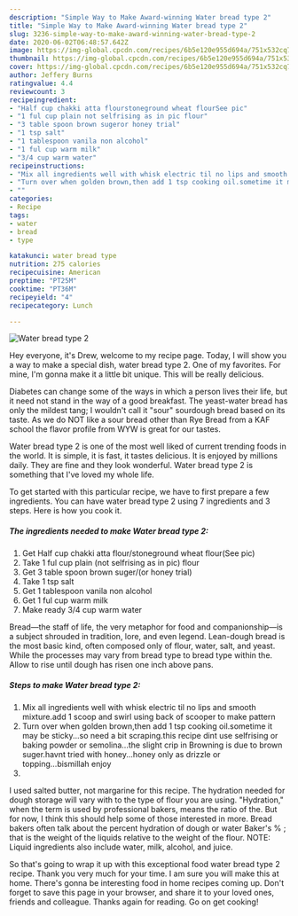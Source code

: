```yaml
---
description: "Simple Way to Make Award-winning Water bread type 2"
title: "Simple Way to Make Award-winning Water bread type 2"
slug: 3236-simple-way-to-make-award-winning-water-bread-type-2
date: 2020-06-02T06:48:57.642Z
image: https://img-global.cpcdn.com/recipes/6b5e120e955d694a/751x532cq70/water-bread-type-2-recipe-main-photo.jpg
thumbnail: https://img-global.cpcdn.com/recipes/6b5e120e955d694a/751x532cq70/water-bread-type-2-recipe-main-photo.jpg
cover: https://img-global.cpcdn.com/recipes/6b5e120e955d694a/751x532cq70/water-bread-type-2-recipe-main-photo.jpg
author: Jeffery Burns
ratingvalue: 4.4
reviewcount: 3
recipeingredient:
- "Half cup chakki atta flourstoneground wheat flourSee pic"
- "1 ful cup plain not selfrising as in pic flour"
- "3 table spoon brown sugeror honey trial"
- "1 tsp salt"
- "1 tablespoon vanila non alcohol"
- "1 ful cup warm milk"
- "3/4 cup warm water"
recipeinstructions:
- "Mix all ingredients well with whisk electric til no lips and smooth mixture.add 1 scoop and swirl using back of scooper to make pattern"
- "Turn over when golden brown,then add 1 tsp cooking oil.sometime it may be sticky...so need a bit scraping.this recipe dint use selfrising or baking powder or semolina...the slight crip in Browning is due to brown suger.havnt tried with honey...honey only as drizzle or topping...bismillah enjoy"
- ""
categories:
- Recipe
tags:
- water
- bread
- type

katakunci: water bread type 
nutrition: 275 calories
recipecuisine: American
preptime: "PT25M"
cooktime: "PT36M"
recipeyield: "4"
recipecategory: Lunch

---
```



![Water bread type 2](https://img-global.cpcdn.com/recipes/6b5e120e955d694a/751x532cq70/water-bread-type-2-recipe-main-photo.jpg)

Hey everyone, it's Drew, welcome to my recipe page. Today, I will show you a way to make a special dish, water bread type 2. One of my favorites. For mine, I'm gonna make it a little bit unique. This will be really delicious.

Diabetes can change some of the ways in which a person lives their life, but it need not stand in the way of a good breakfast. The yeast-water bread has only the mildest tang; I wouldn&#39;t call it &#34;sour&#34; sourdough bread based on its taste. As we do NOT like a sour bread other than Rye Bread from a KAF school the flavor profile from WYW is great for our tastes.

Water bread type 2 is one of the most well liked of current trending foods in the world. It is simple, it is fast, it tastes delicious. It is enjoyed by millions daily. They are fine and they look wonderful. Water bread type 2 is something that I've loved my whole life.


To get started with this particular recipe, we have to first prepare a few ingredients. You can have water bread type 2 using 7 ingredients and 3 steps. Here is how you cook it.

<!--inarticleads1-->

##### The ingredients needed to make Water bread type 2:

1. Get Half cup chakki atta flour/stoneground wheat flour(See pic)
1. Take 1 ful cup plain (not selfrising as in pic) flour
1. Get 3 table spoon brown suger/(or honey trial)
1. Take 1 tsp salt
1. Get 1 tablespoon vanila non alcohol
1. Get 1 ful cup warm milk
1. Make ready 3/4 cup warm water


Bread—the staff of life, the very metaphor for food and companionship—is a subject shrouded in tradition, lore, and even legend. Lean-dough bread is the most basic kind, often composed only of flour, water, salt, and yeast. While the processes may vary from bread type to bread type within the. Allow to rise until dough has risen one inch above pans. 

<!--inarticleads2-->

##### Steps to make Water bread type 2:

1. Mix all ingredients well with whisk electric til no lips and smooth mixture.add 1 scoop and swirl using back of scooper to make pattern
1. Turn over when golden brown,then add 1 tsp cooking oil.sometime it may be sticky...so need a bit scraping.this recipe dint use selfrising or baking powder or semolina...the slight crip in Browning is due to brown suger.havnt tried with honey...honey only as drizzle or topping...bismillah enjoy
1. 


I used salted butter, not margarine for this recipe. The hydration needed for dough storage will vary with to the type of flour you are using. &#34;Hydration,&#34; when the term is used by professional bakers, means the ratio of the. But for now, I think this should help some of those interested in more. Bread bakers often talk about the percent hydration of dough or water Baker&#39;s % ; that is the weight of the liquids relative to the weight of the flour. NOTE: Liquid ingredients also include water, milk, alcohol, and juice. 

So that's going to wrap it up with this exceptional food water bread type 2 recipe. Thank you very much for your time. I am sure you will make this at home. There's gonna be interesting food in home recipes coming up. Don't forget to save this page in your browser, and share it to your loved ones, friends and colleague. Thanks again for reading. Go on get cooking!

